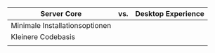 | Server Core                    | vs. | Desktop Experience |
| ------------------------------ | --- | ------------------ |
| Minimale Installationsoptionen |     |                    |
| Kleinere Codebasis             |     |                    |
|                                |     |                    |
